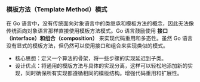 ### 模板方法（Template Method）模式

在 Go 语言中，没有传统面向对象语言中的类继承和模板方法的概念，因此无法像传统面向对象语言那样直接使用模板方法模式。Go 语言鼓励使用 __接口（interface）和组合（composition）__ 来实现代码重用和多态性。虽然 Go 语言没有显式的模板方法，但仍然可以使用接口和组合来实现类似的模式。

* 核心思想：定义一个算法的骨架，将一些步骤的实现延迟到子类。
* 设计优点：将通用的模版方法与具体的实现分离，这样可以轻松地添加新的实现，同时确保所有实现都遵循相同的模版结构。增强代码重用和扩展性。